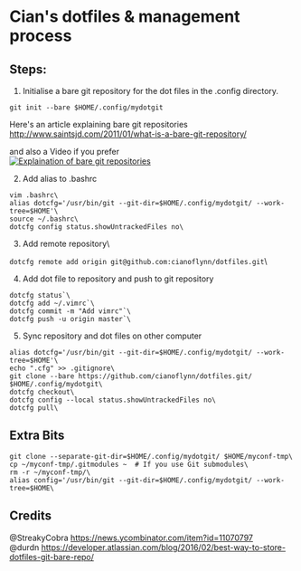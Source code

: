 # Cian's dotfiles & management process  
## Steps:

1. Initialise a bare git repository for the dot files in the .config directory.  
```shell
git init --bare $HOME/.config/mydotgit
 ```
  
Here's an article explaining bare git repositories  
http://www.saintsjd.com/2011/01/what-is-a-bare-git-repository/  
 
and also a Video if you prefer\
  [![Explaination of bare git repositories](http://img.youtube.com/vi/krR847J8yPc/0.jpg)](https://www.youtube.com/watch?v=krR847J8yPc)

2. Add alias to .bashrc  
```shell
vim .bashrc\
alias dotcfg='/usr/bin/git --git-dir=$HOME/.config/mydotgit/ --work-tree=$HOME'\
source ~/.bashrc\
dotcfg config status.showUntrackedFiles no\
 ```

3. Add remote repository\

 `dotcfg remote add origin git@github.com:cianoflynn/dotfiles.git`\

4. Add dot file to repository and push to git repository

```shell
dotcfg status`\
dotcfg add ~/.vimrc`\
dotcfg commit -m "Add vimrc"`\
dotcfg push -u origin master`\
 ```
    
5. Sync repository and dot files on other computer

```shell
alias dotcfg='/usr/bin/git --git-dir=$HOME/.config/mydotgit/ --work-tree=$HOME'\
echo ".cfg" >> .gitignore\
git clone --bare https://github.com/cianoflynn/dotfiles.git/ $HOME/.config/mydotgit\
dotcfg checkout\
dotcfg config --local status.showUntrackedFiles no\
dotcfg pull\
```

## Extra Bits
```shell
git clone --separate-git-dir=$HOME/.config/mydotgit/ $HOME/myconf-tmp\
cp ~/myconf-tmp/.gitmodules ~  # If you use Git submodules\
rm -r ~/myconf-tmp/\
alias config='/usr/bin/git --git-dir=$HOME/.config/mydotgit/ --work-tree=$HOME\
```
## Credits  
@StreakyCobra https://news.ycombinator.com/item?id=11070797  
@durdn https://developer.atlassian.com/blog/2016/02/best-way-to-store-dotfiles-git-bare-repo/  
